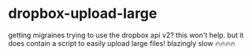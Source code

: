 # dropbox-upload-large
getting migraines trying to use the dropbox api v2? this won't help. but it does contain a script to easily upload large files!
blazingly slow 🔥🔥🔥🔥
